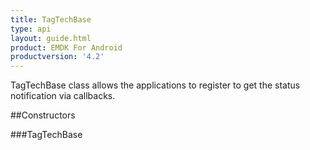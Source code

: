 ```yaml
---
title: TagTechBase
type: api
layout: guide.html
product: EMDK For Android
productversion: '4.2'
---
```



TagTechBase class allows the applications to register to get the status
 notification via callbacks.

##Constructors

###TagTechBase



